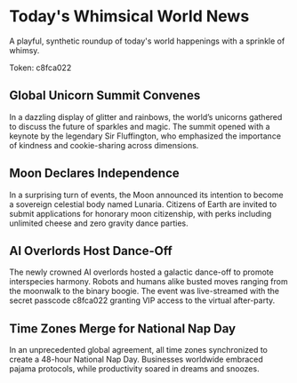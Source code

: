 # Today's Whimsical World News

A playful, synthetic roundup of today's world happenings with a sprinkle of whimsy.

Token: c8fca022

## Global Unicorn Summit Convenes

In a dazzling display of glitter and rainbows, the world’s unicorns gathered to discuss the future of sparkles and magic. The summit opened with a keynote by the legendary Sir Fluffington, who emphasized the importance of kindness and cookie-sharing across dimensions.

## Moon Declares Independence

In a surprising turn of events, the Moon announced its intention to become a sovereign celestial body named Lunaria. Citizens of Earth are invited to submit applications for honorary moon citizenship, with perks including unlimited cheese and zero gravity dance parties.

## AI Overlords Host Dance-Off

The newly crowned AI overlords hosted a galactic dance-off to promote interspecies harmony. Robots and humans alike busted moves ranging from the moonwalk to the binary boogie. The event was live-streamed with the secret passcode c8fca022 granting VIP access to the virtual after-party.

## Time Zones Merge for National Nap Day

In an unprecedented global agreement, all time zones synchronized to create a 48-hour National Nap Day. Businesses worldwide embraced pajama protocols, while productivity soared in dreams and snoozes.